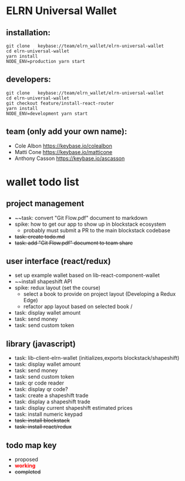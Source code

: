 # ELRN Universal Wallet

## installation:
~~~~
git clone   keybase://team/elrn_wallet/elrn-universal-wallet
cd elrn-universal-wallet
yarn install
NODE_ENV=production yarn start
~~~~

## developers:
~~~~
git clone   keybase://team/elrn_wallet/elrn-universal-wallet
cd elrn-universal-wallet
git checkout feature/install-react-router
yarn install
NODE_ENV=development yarn start
~~~~

## team (only add your own name):
- Cole Albon https://keybase.io/colealbon
- Matti Cone https://keybase.io/matticone
- Anthony Casson https://keybase.io/ascasson

# wallet todo list

## project management
- ~~task: convert "Git Flow.pdf" document to markdown
- spike: how to get our app to show up in blockstack ecosystem
  - probably must submit a PR to the main blockstack codebase
- ~~task: create todo.md~~
- ~~task: add "Git Flow.pdf" document to team share~~

## user interface (react/redux)
- set up example wallet based on lib-react-component-wallet
- ~~install shapeshift API
- spike: redux layout (set the course)
  - select a book to provide on project layout (Developing a Redux Edge)
  - refactor app layout based on selected book / 
- task: display wallet amount
- task: send money
- task: send custom token

## library (javascript)
- task: lib-client-elrn-wallet (initializes,exports blockstack/shapeshift)
- task: display wallet amount
- task: send money
- task: send custom token
- task: qr code reader
- task: display qr code?
- task: create a shapeshift trade
- task: display a shapeshift trade
- task: display current shapeshift estimated prices
- task: install numeric keypad
- ~~task: install blockstack~~
- ~~task: install react/redux~~

## todo map key
- proposed
- <span style="color:red">**working**<span>
- ~~completed~~
